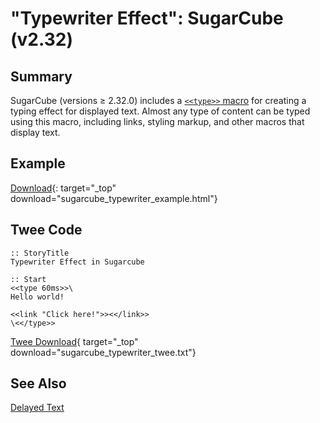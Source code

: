 # "Typewriter Effect": SugarCube (v2.32)

## Summary

SugarCube (versions ≥ 2.32.0) includes a [`<<type>>` macro](http://www.motoslave.net/sugarcube/2/docs/#macros-macro-type) for creating a typing effect for displayed text. Almost any type of content can be typed using this macro, including links, styling markup, and other macros that display text. 

## Example

[Download](sugarcube_typewriter_example.html){: target="_top" download="sugarcube_typewriter_example.html"}

## Twee Code

```twee
:: StoryTitle
Typewriter Effect in Sugarcube

:: Start
<<type 60ms>>\
Hello world!

<<link "Click here!">><</link>>
\<</type>>
```

[Twee Download](sugarcube_typewriter_twee.txt){ target="_top" download="sugarcube_typewriter_twee.txt"}

## See Also

[Delayed Text](../../delayedtext/sugarcube/sugarcube_delayedtext.md)
